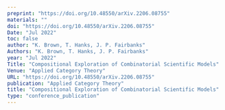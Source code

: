 ```yaml
---
preprint: "https://doi.org/10.48550/arXiv.2206.08755"
materials: ""
doi: "https://doi.org/10.48550/arXiv.2206.08755"
Date: "Jul 2022"
toc: false
author: "K. Brown, T. Hanks, J. P. Fairbanks"
Authors: "K. Brown, T. Hanks, J. P. Fairbanks"
year: "Jul 2022"
Title: "Compositional Exploration of Combinatorial Scientific Models"
Venue: "Applied Category Theory"
URL: "https://doi.org/10.48550/arXiv.2206.08755"
publication: "Applied Category Theory"
title: "Compositional Exploration of Combinatorial Scientific Models"
type: "conference_publication"
---
```


